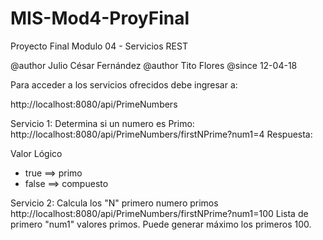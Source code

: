 # MIS-Mod4-ProyFinal
Proyecto Final Modulo 04 - Servicios REST

@author Julio César Fernández
@author Tito Flores
@since 12-04-18

Para acceder a los servicios ofrecidos debe ingresar a:

http://localhost:8080/api/PrimeNumbers

Servicio 1: Determina si un numero es Primo:
http://localhost:8080/api/PrimeNumbers/firstNPrime?num1=4
Respuesta:

Valor Lógico
- true ==> primo
- false ==> compuesto

Servicio 2: Calcula los "N" primero numero primos
http://localhost:8080/api/PrimeNumbers/firstNPrime?num1=100
Lista de primero "num1" valores primos. Puede generar máximo los primeros 100.
